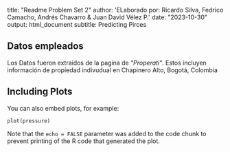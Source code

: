 
title: "Readme Problem Set 2"
author: 'ELaborado por: Ricardo Silva, Fedrico Camacho, Andrés Chavarro & Juan David
  Vélez P.'
date: "2023-10-30"
output: html_document
subtitle: Predicting Pirces


## Datos empleados

Los Datos fueron extraidos de la pagina de *"Properati"*. Estos incluyen información de propiedad indivudual en Chapinero Alto, Bogotá, Colombia

## Including Plots

You can also embed plots, for example:

```{r pressure, echo=FALSE}
plot(pressure)
```

Note that the `echo = FALSE` parameter was added to the code chunk to prevent printing of the R code that generated the plot.
